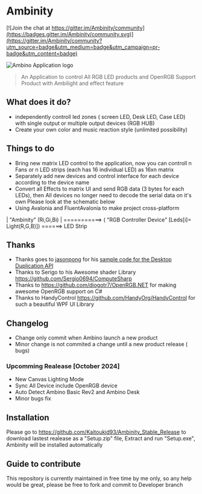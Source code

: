 # Ambinity

[![Join the chat at https://gitter.im/Ambinity/community](https://badges.gitter.im/Ambinity/community.svg)](https://gitter.im/Ambinity/community?utm_source=badge&utm_medium=badge&utm_campaign=pr-badge&utm_content=badge)

![Ambino Application logo](adrilight/zoe.ico)

> An Application to control All RGB LED products and OpenRGB Support Product with Ambilight and effect feature

## What does it do?

* independently controll led zones ( screen LED, Desk LED, Case LED) with single output or multiple output devices (RGB HUB)
* Create your own color and music reaction style (unlimited possibility)

## Things to do
* Bring new matrix LED control to the application, now you can controll n Fans or n LED strips (each has 16 individual LED) as 16xn matrix
* Separately add new devices and control interface for each device according to the device name
* Convert all Effects to matrix UI and send RGB data (3 bytes for each LEDs), then All devices no longer need to decode the serial data on it's own
Please look at the schematic below
* Using Avalonia and FluentAvalonia to make project cross-platform

  
|  "Ambinity" (Ri,Gi,Bi)     | ===========> ( "RGB Controller Device"  [Leds[i]= Light(R,G,B)]) ======> LED Strip   
                


## Thanks
* Thanks goes to [jasonpong](https://github.com/jasonpang) for his [sample code for the Desktop Duplication API](https://github.com/jasonpang/desktop-duplication-net)
* Thanks to Serigo to his Awesome shader Library https://github.com/Sergio0694/ComputeSharp
* Thanks to https://github.com/diogotr7/OpenRGB.NET for making awesome OpenRGB support on C#
* Thanks to HandyControl https://github.com/HandyOrg/HandyControl for such a beautiful WPF UI Library

## Changelog

* Change only commit when Ambino launch a new product
* Minor change is not commited a change until a new product release ( bugs)

### Upcomming Realease [October 2024]
* New Canvas Lighting Mode
* Sync All Device include OpenRGB device
* Auto Detect Ambino Basic Rev2 and Ambino Desk
* Minor bugs fix

## Installation
Please go to https://github.com/Kaitoukid93/Ambinity_Stable_Release  to download lastest realease as a "Setup.zip" file,
Extract and run "Setup.exe", Ambinity will be installed automatically

## Guide to contribute
This repository is currently maintained in free time by me only, so any help would be great, please be free to fork and commit to Developer branch

